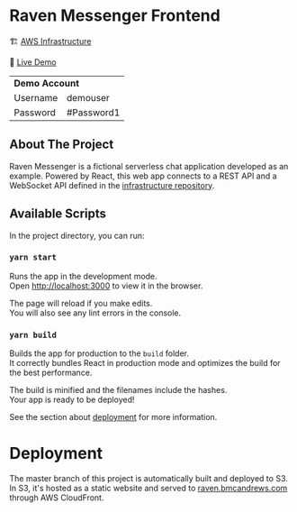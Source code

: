 # Raven Messenger Frontend
🏗 [AWS Infrastructure](https://github.com/barrymcandrews/raven-iac)

🚀 [Live Demo](https://raven.bmcandrews.com)
<table>
  <tr>
    <td colspan="2"><b>Demo Account</b></td>
  </tr>
  <tr>
    <td>Username</td>
    <td>demouser</td>
  </tr>
  <tr>
    <td>Password</td>
    <td>#Password1</td>
  </tr>
</table>


## About The Project
Raven Messenger is a fictional serverless chat application developed as an example. Powered by React, this web app connects to a REST API and a WebSocket API defined in the [infrastructure repository](https://github.com/barrymcandrews/raven-iac). 

## Available Scripts

In the project directory, you can run:

### `yarn start`

Runs the app in the development mode.<br />
Open [http://localhost:3000](http://localhost:3000) to view it in the browser.

The page will reload if you make edits.<br />
You will also see any lint errors in the console.

### `yarn build`

Builds the app for production to the `build` folder.<br />
It correctly bundles React in production mode and optimizes the build for the best performance.

The build is minified and the filenames include the hashes.<br />
Your app is ready to be deployed!

See the section about [deployment](https://facebook.github.io/create-react-app/docs/deployment) for more information.

# Deployment
The master branch of this project is automatically built and deployed to S3. In S3, it's hosted as a static website and served to [raven.bmcandrews.com](raven.bmcandrews.com) through AWS CloudFront.

